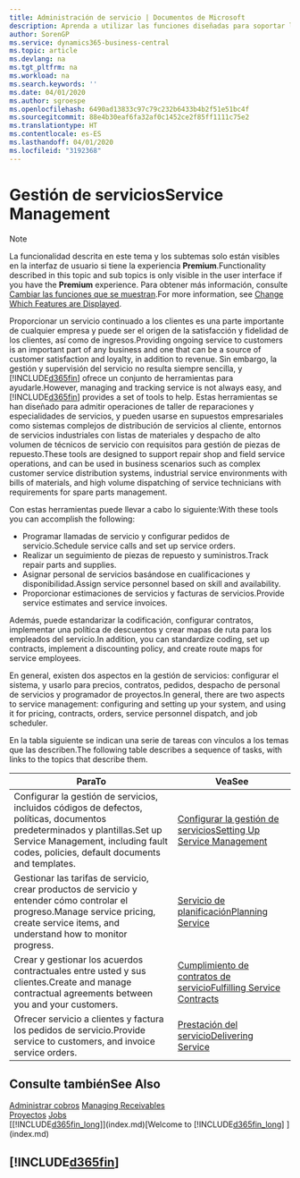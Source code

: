 ```yaml
---
title: Administración de servicio | Documentos de Microsoft
description: Aprenda a utilizar las funciones diseñadas para soportar las operaciones del taller de reparaciones y del servicio de campo.
author: SorenGP
ms.service: dynamics365-business-central
ms.topic: article
ms.devlang: na
ms.tgt_pltfrm: na
ms.workload: na
ms.search.keywords: ''
ms.date: 04/01/2020
ms.author: sgroespe
ms.openlocfilehash: 6490ad13833c97c79c232b6433b4b2f51e51bc4f
ms.sourcegitcommit: 88e4b30eaf6fa32af0c1452ce2f85ff1111c75e2
ms.translationtype: HT
ms.contentlocale: es-ES
ms.lasthandoff: 04/01/2020
ms.locfileid: "3192368"
---
```

# <a name="service-management"></a><span data-ttu-id="e37f9-103">Gestión de servicios</span><span class="sxs-lookup"><span data-stu-id="e37f9-103">Service Management</span></span>
> [!NOTE]
> <span data-ttu-id="e37f9-104">La funcionalidad descrita en este tema y los subtemas solo están visibles en la interfaz de usuario si tiene la experiencia **Premium**.</span><span class="sxs-lookup"><span data-stu-id="e37f9-104">Functionality described in this topic and sub topics is only visible in the user interface if you have the **Premium** experience.</span></span> <span data-ttu-id="e37f9-105">Para obtener más información, consulte [Cambiar las funciones que se muestran](ui-experiences.md).</span><span class="sxs-lookup"><span data-stu-id="e37f9-105">For more information, see [Change Which Features are Displayed](ui-experiences.md).</span></span>

<span data-ttu-id="e37f9-106">Proporcionar un servicio continuado a los clientes es una parte importante de cualquier empresa y puede ser el origen de la satisfacción y fidelidad de los clientes, así como de ingresos.</span><span class="sxs-lookup"><span data-stu-id="e37f9-106">Providing ongoing service to customers is an important part of any business and one that can be a source of customer satisfaction and loyalty, in addition to revenue.</span></span> <span data-ttu-id="e37f9-107">Sin embargo, la gestión y supervisión del servicio no resulta siempre sencilla, y [!INCLUDE[d365fin](includes/d365fin_md.md)] ofrece un conjunto de herramientas para ayudarle.</span><span class="sxs-lookup"><span data-stu-id="e37f9-107">However, managing and tracking service is not always easy, and [!INCLUDE[d365fin](includes/d365fin_md.md)] provides a set of tools to help.</span></span> <span data-ttu-id="e37f9-108">Estas herramientas se han diseñado para admitir operaciones de taller de reparaciones y especialidades de servicios, y pueden usarse en supuestos empresariales como sistemas complejos de distribución de servicios al cliente, entornos de servicios industriales con listas de materiales y despacho de alto volumen de técnicos de servicio con requisitos para gestión de piezas de repuesto.</span><span class="sxs-lookup"><span data-stu-id="e37f9-108">These tools are designed to support repair shop and field service operations, and can be used in business scenarios such as complex customer service distribution systems, industrial service environments with bills of materials, and high volume dispatching of service technicians with requirements for spare parts management.</span></span>  

 <span data-ttu-id="e37f9-109">Con estas herramientas puede llevar a cabo lo siguiente:</span><span class="sxs-lookup"><span data-stu-id="e37f9-109">With these tools you can accomplish the following:</span></span>  

* <span data-ttu-id="e37f9-110">Programar llamadas de servicio y configurar pedidos de servicio.</span><span class="sxs-lookup"><span data-stu-id="e37f9-110">Schedule service calls and set up service orders.</span></span>  
* <span data-ttu-id="e37f9-111">Realizar un seguimiento de piezas de repuesto y suministros.</span><span class="sxs-lookup"><span data-stu-id="e37f9-111">Track repair parts and supplies.</span></span>  
* <span data-ttu-id="e37f9-112">Asignar personal de servicios basándose en cualificaciones y disponibilidad.</span><span class="sxs-lookup"><span data-stu-id="e37f9-112">Assign service personnel based on skill and availability.</span></span>  
* <span data-ttu-id="e37f9-113">Proporcionar estimaciones de servicios y facturas de servicios.</span><span class="sxs-lookup"><span data-stu-id="e37f9-113">Provide service estimates and service invoices.</span></span>  

<span data-ttu-id="e37f9-114">Además, puede estandarizar la codificación, configurar contratos, implementar una política de descuentos y crear mapas de ruta para los empleados del servicio.</span><span class="sxs-lookup"><span data-stu-id="e37f9-114">In addition, you can standardize coding, set up contracts, implement a discounting policy, and create route maps for service employees.</span></span>  

<span data-ttu-id="e37f9-115">En general, existen dos aspectos en la gestión de servicios: configurar el sistema, y usarlo para precios, contratos, pedidos, despacho de personal de servicios y programador de proyectos.</span><span class="sxs-lookup"><span data-stu-id="e37f9-115">In general, there are two aspects to service management: configuring and setting up your system, and using it for pricing, contracts, orders, service personnel dispatch, and job scheduler.</span></span>  

<span data-ttu-id="e37f9-116">En la tabla siguiente se indican una serie de tareas con vínculos a los temas que las describen.</span><span class="sxs-lookup"><span data-stu-id="e37f9-116">The following table describes a sequence of tasks, with links to the topics that describe them.</span></span>   

|<span data-ttu-id="e37f9-117">**Para**</span><span class="sxs-lookup"><span data-stu-id="e37f9-117">**To**</span></span>|<span data-ttu-id="e37f9-118">**Vea**</span><span class="sxs-lookup"><span data-stu-id="e37f9-118">**See**</span></span>|  
|------------|-------------|  
|<span data-ttu-id="e37f9-119">Configurar la gestión de servicios, incluidos códigos de defectos, políticas, documentos predeterminados y plantillas.</span><span class="sxs-lookup"><span data-stu-id="e37f9-119">Set up Service Management, including fault codes, policies, default documents and templates.</span></span>|[<span data-ttu-id="e37f9-120">Configurar la gestión de servicios</span><span class="sxs-lookup"><span data-stu-id="e37f9-120">Setting Up Service Management</span></span>](service-setup-service.md)|  
|<span data-ttu-id="e37f9-121">Gestionar las tarifas de servicio, crear productos de servicio y entender cómo controlar el progreso.</span><span class="sxs-lookup"><span data-stu-id="e37f9-121">Manage service pricing, create service items, and understand how to monitor progress.</span></span>|[<span data-ttu-id="e37f9-122">Servicio de planificación</span><span class="sxs-lookup"><span data-stu-id="e37f9-122">Planning Service</span></span>](service-plan-service.md)|  
|<span data-ttu-id="e37f9-123">Crear y gestionar los acuerdos contractuales entre usted y sus clientes.</span><span class="sxs-lookup"><span data-stu-id="e37f9-123">Create and manage contractual agreements between you and your customers.</span></span>|[<span data-ttu-id="e37f9-124">Cumplimiento de contratos de servicio</span><span class="sxs-lookup"><span data-stu-id="e37f9-124">Fulfilling Service Contracts</span></span>](service-fulfill-service-contracts.md)|  
|<span data-ttu-id="e37f9-125">Ofrecer servicio a clientes y factura los pedidos de servicio.</span><span class="sxs-lookup"><span data-stu-id="e37f9-125">Provide service to customers, and invoice service orders.</span></span>|[<span data-ttu-id="e37f9-126">Prestación del servicio</span><span class="sxs-lookup"><span data-stu-id="e37f9-126">Delivering Service</span></span>](service-deliver-service.md)|  

## <a name="see-also"></a><span data-ttu-id="e37f9-127">Consulte también</span><span class="sxs-lookup"><span data-stu-id="e37f9-127">See Also</span></span>  
<span data-ttu-id="e37f9-128">[Administrar cobros](receivables-manage-receivables.md) </span><span class="sxs-lookup"><span data-stu-id="e37f9-128">[Managing Receivables](receivables-manage-receivables.md) </span></span>  
<span data-ttu-id="e37f9-129">[Proyectos](projects-how-create-jobs.md) </span><span class="sxs-lookup"><span data-stu-id="e37f9-129">[Jobs](projects-how-create-jobs.md) </span></span>  
<span data-ttu-id="e37f9-130">[[!INCLUDE[d365fin_long](includes/d365fin_long_md.md)]](index.md)</span><span class="sxs-lookup"><span data-stu-id="e37f9-130">[Welcome to [!INCLUDE[d365fin_long](includes/d365fin_long_md.md)] ](index.md)</span></span>

## [!INCLUDE[d365fin](includes/free_trial_md.md)]  

